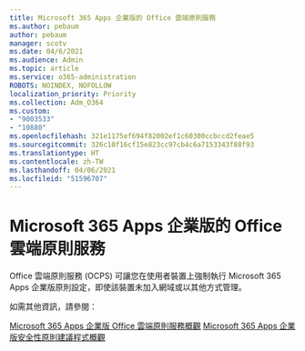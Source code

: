 ```yaml
---
title: Microsoft 365 Apps 企業版的 Office 雲端原則服務
ms.author: pebaum
author: pebaum
manager: scotv
ms.date: 04/6/2021
ms.audience: Admin
ms.topic: article
ms.service: o365-administration
ROBOTS: NOINDEX, NOFOLLOW
localization_priority: Priority
ms.collection: Adm_O364
ms.custom:
- "9003533"
- "10880"
ms.openlocfilehash: 321e1175ef694f82002ef1c60300ccbccd2feae5
ms.sourcegitcommit: 326c10f16cf15e823cc97cb4c6a7153343f88f93
ms.translationtype: HT
ms.contentlocale: zh-TW
ms.lasthandoff: 04/06/2021
ms.locfileid: "51596707"
---
```

# <a name="office-cloud-policy-service-for-microsoft-365-apps-for-enterprise"></a>Microsoft 365 Apps 企業版的 Office 雲端原則服務

Office 雲端原則服務 (OCPS) 可讓您在使用者裝置上強制執行 Microsoft 365 Apps 企業版原則設定，即使該裝置未加入網域或以其他方式管理。 

如需其他資訊，請參閱：

[Microsoft 365 Apps 企業版 Office 雲端原則服務概觀](https://docs.microsoft.com/deployoffice/overview-office-cloud-policy-service)
[Microsoft 365 Apps 企業版安全性原則建議程式概觀](https://docs.microsoft.com/deployoffice/overview-of-security-policy-advisor)